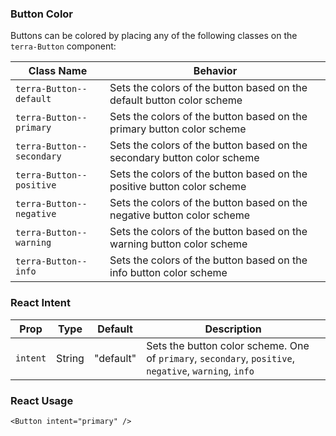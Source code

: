 ### Button Color

Buttons can be colored by placing any of the following classes on the `terra-Button` component:

| Class Name                | Behavior                                                                 |
|---------------------------|--------------------------------------------------------------------------|
| `terra-Button--default`   | Sets the colors of the button based on the default button color scheme   |
| `terra-Button--primary`   | Sets the colors of the button based on the primary button color scheme   |
| `terra-Button--secondary` | Sets the colors of the button based on the secondary button color scheme |
| `terra-Button--positive`  | Sets the colors of the button based on the positive button color scheme  |
| `terra-Button--negative`  | Sets the colors of the button based on the negative button color scheme  |
| `terra-Button--warning`   | Sets the colors of the button based on the warning button color scheme   |
| `terra-Button--info`      | Sets the colors of the button based on the info button color scheme      |

### React Intent

| Prop            | Type      | Default   | Description                                                                                              |
|-----------------|-----------|-----------|----------------------------------------------------------------------------------------------------------|
| `intent`        | String    | "default" | Sets the button color scheme. One of `primary`, `secondary`, `positive`, `negative`, `warning`, `info`   |

### React Usage

```
<Button intent="primary" />
```
